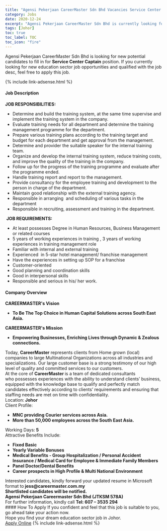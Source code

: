 ```yaml
---
title: "Agensi Pekerjaan CareerMaster Sdn Bhd Vacancies Service Center Captain" 
category: Jobs 
date: 2020-12-24 
excerpt: "Agensi Pekerjaan CareerMaster Sdn Bhd is currently looking for suitable person to fill in the Service Center Captain which positioned at Johor" 
tags: [Johor] 
toc: true 
toc_label: TOC 
toc_icon: "fire" 
--- 
```


<p>Agensi Pekerjaan CareerMaster Sdn Bhd is looking for new potential candidates to fill in for <b>Service Center Captain</b> position. If you currently looking for new education sector job opportunities and qualified with the job desc, feel free to apply this job.
</p>{% include link-adsense.html %} 
 <div><div><div><h4>Job Description</h4></div></div><div><div><span><div><div><strong>JOB RESPONSIBILITIES:</strong>&#160;<ul><li>Determine and build the training system, at the same time supervise and implement the training system in the company.&#160;</li><li>Evaluate training needs for all department and determine the training management programme for the department.&#160;</li><li>Prepare various training plans according to the training target and budget for each department and get approval from the management.&#160;</li><li>Determine and provider the suitable speaker for the internal training team.</li><li>Organize and develop the internal training system, reduce training costs, and improve the quality of the training in the company.&#160;</li><li>Follow up for the progress of the training programme and evaluate after the programme ended.&#160;</li><li>Handle training report and report to the management.&#160;</li><li>Provide consultancy for the employee training and development to the person in charge of the department.&#160;</li><li>Maintain good relationship with the external training agency.&#160;</li><li>Responsible in arranging&#160; and scheduling of various tasks in the department</li><li>Responsible in recruiting, assessment and training in the department.&#160;</li></ul>&#160;<strong>JOB REQUIREMENTS:</strong>&#160;&#160;<ul><li>At least possesses Degree in Human Resources, Business Management or related courses</li><li>5 years of working experiences in training , 3 years of working experiences in training management role</li><li>Familiar with internal and external training&#160;</li><li>Experienced&#160; in 5-star hotel management/ franchise management&#160;</li><li>Have the experiences in setting up SOP for a franchise</li><li>Customer-oriented</li><li>Good planning and coordination skills&#160;</li><li>Good in interpersonal skills&#160;</li><li>Responsible and serious in his/ her work.&#160;</li></ul></div></div></span></div></div></div> 
<div><div><div><h4>Company Overview</h4></div></div><div><div><span><div><div><div><div><div><strong>CAREERMASTER's&#160;</strong><strong>V</strong><strong>ision</strong></div><ul><li><strong>To Be The Top Choice in Human Capital Solutions across South East Asia.</strong></li></ul><div><strong>CAREERMASTER's Mission</strong></div><ul><li><strong>Empowering Businesses, Enriching Lives through Dynamic &amp; Zealous connections.</strong></li></ul><div>Today,&#160;<strong>CareerMaster</strong>&#160;represents clients from Home grown (local) companies to large Multinational Organizations across all industries&#160;and specializations. Our large customer base is a strong testimony of our high level of quality and committed services to our customers.</div><div>At the core of&#160;<strong>CareerMaster&#160;</strong>is a team of dedicated consultants who&#160;possesses experiences with the ability&#160;to understand clients&#8217; business, equipped with the knowledge base to qualify and perfectly match candidates effectively according to clients&#8217; requirements and ensuring that staffing needs are met on time with confidentiality.&#160;</div><div><div><div><div>Location:<strong>&#160;</strong><strong>Johor</strong></div><div>Client Profile:<strong>&#160;</strong></div><ul><li><strong>MNC providing&#160;Courier services across Asia.&#160;</strong></li><li><strong>More than 50,000 employees across the South East Asia.</strong></li></ul><div>Working Days:<strong>&#160;5</strong></div><div>Attractive Benefits Include:&#160;</div><ul><li><strong>Fixed Basic</strong></li><li><strong>Yearly Variable Bonuses&#160;</strong></li><li><strong>Medical Benefits - Group Hospitalization / Personal Accident Insurance /&#160;Medical Card for Employee &amp; Immediate Family Members</strong></li><li><strong>Panel Doctor/Dental Benefits</strong></li><li><strong>Career prospects in High Profile &amp; Multi National Environment</strong></li></ul></div></div></div><div><div>Interested candidates, kindly forward your updated resume in Microsoft format to<strong>&#160;jess@careermaster.com.my</strong></div><div><strong>Shortlisted candidates will be notified.</strong></div><strong>Agensi Pekerjaan Careermaster Sdn Bhd (JTKSM 578A)</strong><br>For further information, kindly call&#160;<strong>Tel: 607 &#8211; 3535 294</strong></div></div></div></div></div></span></div></div></div> 
#### How To Apply 
If you confident and feel that this job is suitable to you, go ahead take your action now. <br/> 
Hope you find your dream education sector job in Johor. <br/> 
<a href="https://www.jobstreet.com.my/en/job/service-center-captain-4449407?jobId=jobstreet-my-job-4449407&sectionRank=30&token=0~5eaa494b-1720-4b23-8b84-50f5194e8046&fr=SRP%20View%20In%20New%20Ta" class="btn btn--info" target="_blank" rel="nofollow noopenner">Apply Online</a> 
{% include link-adsense.html %} 